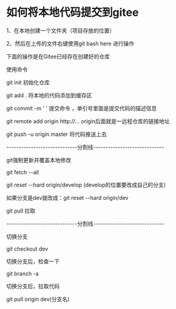# 如何将本地代码提交到gitee

1、在本地创建一个文件夹（项目存放的位置）

2、然后在上传的文件右键使用git bash here 进行操作

下面的操作是在Gitee已经存在创建好的仓库

使用命令

git init 初始化仓库

git add . 将本地的代码添加到缓存区

git commit -m ' ' 提交命令 ，单引号里面是提交代码的描述信息

git remote add origin http://... origin后面就是一远程仓库的链接地址

git push -u origin master 将代码推送上去

-----------------------------分割线-----------------------------

git强制更新并覆盖本地修改

git fetch --all

git reset --hard origin/develop (develop的位置要改成自己的分支)

如果分支是dev就改成：git reset --hard origin/dev

git pull 拉取

-----------------------------分割线-----------------------------

切换分支

git checkout dev

切换分支后，检查一下

git branch -a

切换分支后，拉取代码

git pull origin dev(分支名)